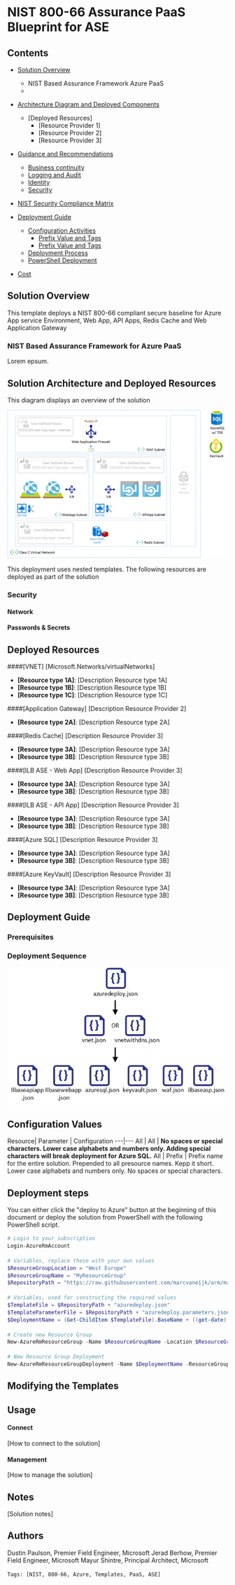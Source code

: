 ﻿# NIST 800-66 Assurance PaaS Blueprint for ASE

## Contents

- [Solution Overview](#Overview)
	- NIST Based Assurance Framework Azure PaaS
	- 
- [Architecture Diagram and Deployed Components](#architecture-diagram-and-components)
	- [Deployed Resources]
		- [Resource Provider 1]
		- [Resource Provider 2]
		- [Resource Provider 3]

- [Guidance and Recommendations](#guidance-and-recommendations)
	- [Business continuity](#business-continuity)
	- [Logging and Audit](#logging-and-audit)
	- [Identity](#identity)
	- [Security](#security)

- [NIST Security Compliance Matrix](#ncsc-security-matrix-compliance)

- [Deployment Guide](#deployment-and-configuration-activities) 
	- [Configuration Activities](#)
		- [Prefix Value and Tags](#)
		- [Prefix Value and Tags](#)
	- [Deployment Process](#deployment-process)
	- [PowerShell Deployment](#optional-powershell-deployment)

- [Cost](#cost)

## Solution Overview

This template deploys a NIST 800-66 compliant secure baseline for Azure App service Environment, Web App, API Apps, Redis Cache and Web Application Gateway

### NIST Based Assurance Framework for Azure PaaS

Lorem epsum.

## Solution Architecture and Deployed Resources

This diagram displays an overview of the solution

![alt text](images/solution.png "Solution Diagram")

This deployment uses nested templates.
The following resources are deployed as part of the solution

### Security

#### Network

#### Passwords & Secrets


## Deployed Resources

####[VNET]
[Microsoft.Networks/virtualNetworks]
+ **[Resource type 1A]**: [Description Resource type 1A]
+ **[Resource type 1B]**: [Description Resource type 1B]
+ **[Resource type 1C]**: [Description Resource type 1C]

####[Application Gateway]
[Description Resource Provider 2]
+ **[Resource type 2A]**: [Description Resource type 2A]

####[Redis Cache]
[Description Resource Provider 3]
+ **[Resource type 3A]**: [Description Resource type 3A]
+ **[Resource type 3B]**: [Description Resource type 3B]

####[ILB ASE - Web App]
[Description Resource Provider 3]
+ **[Resource type 3A]**: [Description Resource type 3A]
+ **[Resource type 3B]**: [Description Resource type 3B]

####[ILB ASE - API App]
[Description Resource Provider 3]
+ **[Resource type 3A]**: [Description Resource type 3A]
+ **[Resource type 3B]**: [Description Resource type 3B]

####[Azure SQL]
[Description Resource Provider 3]
+ **[Resource type 3A]**: [Description Resource type 3A]
+ **[Resource type 3B]**: [Description Resource type 3B]

####[Azure KeyVault]
[Description Resource Provider 3]
+ **[Resource type 3A]**: [Description Resource type 3A]
+ **[Resource type 3B]**: [Description Resource type 3B]

## Deployment Guide

### Prerequisites

### Deployment Sequence

![alt text](images/asesequencevsdx.png "Template Deployment Sequence")

## Configuration Values

  Resource| Parameter | Configuration
  ---|---
  All | All | **No spaces or special characters. Lower case alphabets and numbers only. Adding special characters will break deployment for Azure SQL.**
  All | Prefix | Prefix name for the entire solution. Prepended to all presource names. Kepp it short. Lower case alphabets and numbers only. No spaces or special characters.

## Deployment steps
You can either click the "deploy to Azure" button at the beginning of this document or deploy the solution from PowerShell with the following PowerShell script.

``` PowerShell
# Login to your subscription
Login-AzureRmAccount

# Variables, replace these with your own values
$ResourceGroupLocation = "West Europe"
$ResourceGroupName = "MyResourceGroup"
$RepositoryPath = "https://raw.githubusercontent.com/marcvaneijk/arm/master/200-nested/200-template/"

# Variables, used for constructing the required values
$TemplateFile = $RepositoryPath + "azuredeploy.json"
$TemplateParameterFile = $RepositoryPath + "azuredeploy.parameters.json"
$DeploymentName = (Get-ChildItem $TemplateFile).BaseName + ((get-date).ToUniversalTime()).ToString('MMddyyyyHHmmss')

# Create new Resource Group
New-AzureRmResourceGroup -Name $ResourceGroupName -Location $ResourceGroupLocation

# New Resource Group Deployment
New-AzureRmResourceGroupDeployment -Name $DeploymentName -ResourceGroupName $ResourceGroupName -TemplateFile $TemplateFile -TemplateParameterFile $TemplateParameterFile
```
## Modifying the Templates

## Usage

#### Connect
[How to connect to the solution]
#### Management
[How to manage the solution]

## Notes
[Solution notes]

## Authors

Dustin Paulson, Premier Field Engineer, Microsoft
Jerad Berhow, Premier Field Engineer, Microsoft
Mayur Shintre, Principal Architect, Microsoft

`Tags: [NIST, 800-66, Azure, Templates, PaaS, ASE]`